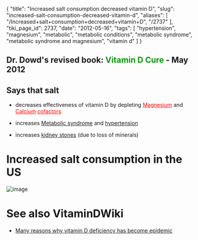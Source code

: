 {
    "title": "Increased salt consumption decreased vitamin D",
    "slug": "increased-salt-consumption-decreased-vitamin-d",
    "aliases": [
        "/Increased+salt+consumption+decreased+vitamin+D",
        "/2737"
    ],
    "tiki_page_id": 2737,
    "date": "2012-05-16",
    "tags": [
        "hypertension",
        "magnesium",
        "metabolic",
        "metabolic conditions",
        "metabolic syndrome",
        "metabolic syndrome and magnesium",
        "vitamin d"
    ]
}


## Dr. Dowd's revised book:   **<span style="color:#090;">Vitamin D Cure </span>** - May 2012

## Says that salt

* decreases effectiveness of vitamin D by depleting <a href="/posts/magnesium" style="color: red; text-decoration: underline;" title="This link has an unknown page_id: 947">Magnesium</a> and <a href="/posts/calcium" style="color: red; text-decoration: underline;" title="This link has an unknown page_id: 1446">Calcium</a> <a href="/posts/cofactors" style="color: red; text-decoration: underline;" title="This link has an unknown page_id: 1270">cofactors</a>

* increases [Metabolic syndrome](/categories/metabolic-syndrome) and [hypertension](/categories/hypertension)

* increases [kidney stones](/categories/kidney-stones) (due to loss of minerals)

# Increased salt consumption in the US

<img src="https://d1bk1kqxc0sym.cloudfront.net/attachments/gif/salt-consumption.gif" alt="image" style="max-width: 500px;">

# See also VitaminDWiki

* [Many reasons why vitamin D deficiency has become epidemic](/posts/many-reasons-why-vitamin-d-deficiency-has-become-epidemic)